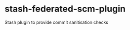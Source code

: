 stash-federated-scm-plugin
==========================

Stash plugin to provide commit sanitisation checks
